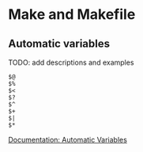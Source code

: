 Make and Makefile
=================

Automatic variables
-------------------

TODO: add descriptions and examples

    $@
    $%
    $<
    $?
    $^
    $+
    $|
    $*

[Documentation: Automatic Variables](https://www.gnu.org/software/make/manual/html_node/Automatic-Variables.html)
